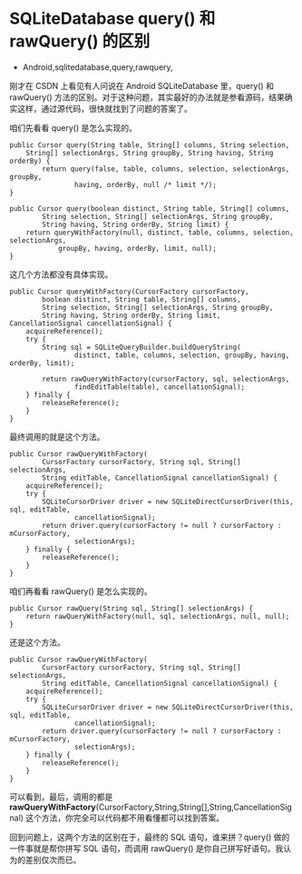 # SQLiteDatabase query() 和 rawQuery() 的区别
- Android,sqlitedatabase,query,rawquery,

刚才在 CSDN 上看见有人问说在 Android SQLiteDatabase 里，query() 和 rawQuery() 方法的区别。对于这种问题，其实最好的办法就是参看源码，结果确实这样，通过源代码，很快就找到了问题的答案了。

咱们先看看 query() 是怎么实现的。

    public Cursor query(String table, String[] columns, String selection, 
        String[] selectionArgs, String groupBy, String having, String orderBy) {
            return query(false, table, columns, selection, selectionArgs, groupBy,
                    having, orderBy, null /* limit */);
    }

    public Cursor query(boolean distinct, String table, String[] columns,
            String selection, String[] selectionArgs, String groupBy,
            String having, String orderBy, String limit) {
        return queryWithFactory(null, distinct, table, columns, selection, selectionArgs,
                groupBy, having, orderBy, limit, null);
    }

这几个方法都没有具体实现。

    public Cursor queryWithFactory(CursorFactory cursorFactory,
            boolean distinct, String table, String[] columns,
            String selection, String[] selectionArgs, String groupBy,
            String having, String orderBy, String limit, CancellationSignal cancellationSignal) {
        acquireReference();
        try {
            String sql = SQLiteQueryBuilder.buildQueryString(
                    distinct, table, columns, selection, groupBy, having, orderBy, limit);
    
            return rawQueryWithFactory(cursorFactory, sql, selectionArgs,
                    findEditTable(table), cancellationSignal);
        } finally {
            releaseReference();
        }
    }

最终调用的就是这个方法。

    public Cursor rawQueryWithFactory(
            CursorFactory cursorFactory, String sql, String[] selectionArgs,
            String editTable, CancellationSignal cancellationSignal) {
        acquireReference();
        try {
            SQLiteCursorDriver driver = new SQLiteDirectCursorDriver(this, sql, editTable,
                    cancellationSignal);
            return driver.query(cursorFactory != null ? cursorFactory : mCursorFactory,
                    selectionArgs);
        } finally {
            releaseReference();
        }
    }

咱们再看看 rawQuery() 是怎么实现的。

    public Cursor rawQuery(String sql, String[] selectionArgs) {
        return rawQueryWithFactory(null, sql, selectionArgs, null, null);
    }

还是这个方法。

    public Cursor rawQueryWithFactory(
            CursorFactory cursorFactory, String sql, String[] selectionArgs,
            String editTable, CancellationSignal cancellationSignal) {
        acquireReference();
        try {
            SQLiteCursorDriver driver = new SQLiteDirectCursorDriver(this, sql, editTable,
                    cancellationSignal);
            return driver.query(cursorFactory != null ? cursorFactory : mCursorFactory,
                    selectionArgs);
        } finally {
            releaseReference();
        }
    }

可以看到，最后，调用的都是**rawQueryWithFactory**(CursorFactory,String,String[],String,CancellationSignal) 这个方法，你完全可以代码都不用看懂都可以找到答案。

回到问题上，这两个方法的区别在于，最终的 SQL 语句，谁来拼？query() 做的一件事就是帮你拼写 SQL 语句，而调用 rawQuery() 是你自己拼写好语句。我认为的差别仅次而已。
